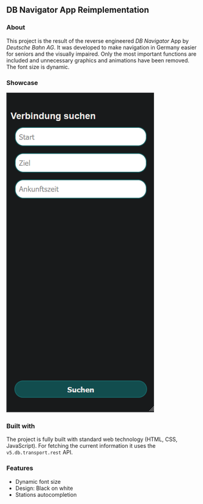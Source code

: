 ## DB Navigator App Reimplementation

### About
This project is the result of the reverse engineered *DB Navigator* App by *Deutsche Bahn AG*. It was developed to make navigation in Germany easier for seniors and the visually impaired. Only the most important functions are included and unnecessary graphics and animations have been removed. The font size is dynamic.

### Showcase
![Demo Screenshot](./assets/demo.png)

### Built with
The project is fully built with standard web technology (HTML, CSS, JavaScript). For fetching the current information it uses the `v5.db.transport.rest` API.

### Features
- Dynamic font size
- Design: Black on white
- Stations autocompletion
